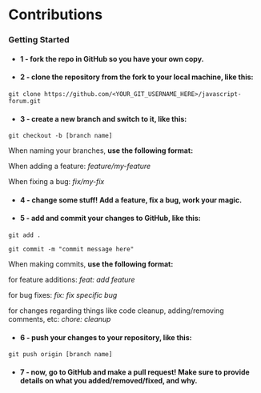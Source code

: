 # Contributions

### Getting Started

- ####  1 - fork the repo in GitHub so you have your own copy.

- ####  2 - clone the repository from the fork to your local machine, like this:

``
git clone https://github.com/<YOUR_GIT_USERNAME_HERE>/javascript-forum.git
``

- #### 3 - create a new branch and switch to it, like this:

``
git checkout -b [branch name]
``

When naming your branches, **use the following format:**

When adding a feature: *feature/my-feature*

When fixing a bug: *fix/my-fix*

- #### 4 - change some stuff! Add a feature, fix a bug, work your magic.

- #### 5 - add and commit your changes to GitHub, like this:

``
git add .
``

``
git commit -m "commit message here"
``

When making commits, **use the following format:**

for feature additions: *feat: add feature*

for bug fixes: *fix: fix specific bug*

for changes regarding things like code cleanup, adding/removing comments, etc: *chore: cleanup*

- #### 6 - push your changes to your repository, like this:

``
git push origin [branch name]
``

- #### 7 - now, go to GitHub and make a pull request! Make sure to provide details on what you added/removed/fixed, and why.
